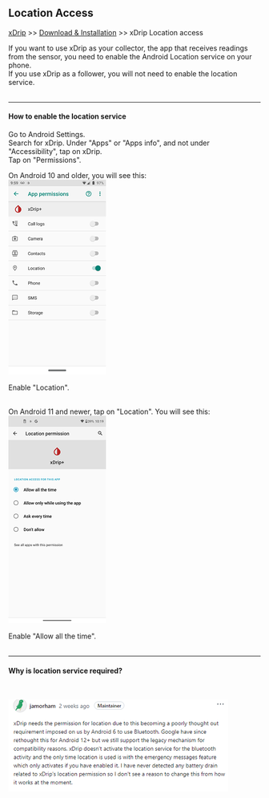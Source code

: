## Location Access
[xDrip](../README.md) >> [Download & Installation](./Installation_page.md) >> xDrip Location access  
  
If you want to use xDrip as your collector, the app that receives readings from the sensor, you need to enable the Android Location service on your phone.  
If you use xDrip as a follower, you will not need to enable the location service.  
<br/>  

---  
  
#### **How to enable the location service**  
  
Go to Android Settings.  
Search for xDrip.  Under "Apps" or "Apps info", and not under "Accessibility", tap on xDrip.  
Tap on "Permissions".  
  
On Android 10 and older, you will see this:  
![](./images/LocationAndroid9.png)  
  
Enable "Location".  
<br/>  
  
On Android 11 and newer, tap on "Location".  You will see this:  
![](./images/LocationAndroid11.png)  
  
Enable "Allow all the time".  
<br/>  

---  
  
#### **Why is location service required?**  
<br/>  

![](./images/LocationRequirement.png)    
